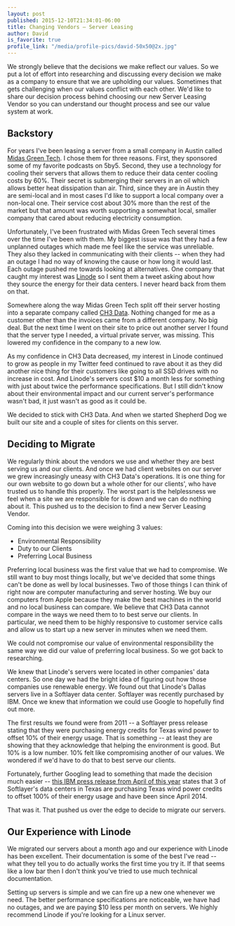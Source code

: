```yaml
---
layout: post
published: 2015-12-10T21:34:01-06:00
title: Changing Vendors – Server Leasing
author: David
is_favorite: true
profile_link: "/media/profile-pics/david-50x50@2x.jpg"
---
```

We strongly believe that the decisions we make reflect our values. So we put a lot of effort into researching and discussing every decision we make as a company to ensure that we are upholding our values. Sometimes that gets challenging when our values conflict with each other. We'd like to share our decision process behind choosing our new Server Leasing Vendor so you can understand our thought process and see our value system at work.

## Backstory

For years I've been leasing a server from a small company in Austin called [Midas Green Tech](http://www.midasgt.com). I chose them for three reasons. First, they sponsored some of my favorite podcasts on 5by5. Second, they use a technology for cooling their servers that allows them to reduce their data center cooling costs by 60%. Their secret is submerging their servers in an oil which allows better heat dissipation than air. Third, since they are in Austin they are semi-local and in most cases I'd like to support a local company over a non-local one. Their service cost about 30% more than the rest of the market but that amount was worth supporting a somewhat local, smaller company that cared about reducing electricity consumption.

Unfortunately, I've been frustrated with Midas Green Tech several times over the time I've been with them. My biggest issue was that they had a few unplanned outages which made me feel like the service was unreliable. They also they lacked in communicating with their clients -- when they had an outage I had no way of knowing the cause or how long it would last. Each outage pushed me towards looking at alternatives. One company that caught my interest was [Linode](https://www.linode.com) so I sent them a tweet asking about how they source the energy for their data centers. I never heard back from them on that.

Somewhere along the way Midas Green Tech split off their server hosting into a separate company called [CH3 Data](https://www.ch3data.com/?lang=en). Nothing changed for me as a customer other than the invoices came from a different company. No big deal. But the next time I went on their site to price out another server I found that the server type I needed, a virtual private server, was missing. This lowered my confidence in the company to a new low. 

As my confidence in CH3 Data decreased, my interest in Linode continued to grow as people in my Twitter feed continued to rave about it as they did another nice thing for their customers like going to all SSD drives with no increase in cost. And Linode's servers cost $10 a month less for something with just about twice the performance specifications. But I still didn't know about their environmental impact and our current server's performance wasn't bad, it just wasn't as good as it could be. 

We decided to stick with CH3 Data. And when we started Shepherd Dog we built our site and a couple of sites for clients on this server.

## Deciding to Migrate

We regularly think about the vendors we use and whether they are best serving us and our clients. And once we had client websites on our server we grew increasingly uneasy with CH3 Data's operations. It is one thing for our own website to go down but a whole other for our clients', who have trusted us to handle this properly. The worst part is the helplessness we feel when a site we are responsible for is down and we can do nothing about it. This pushed us to the decision to find a new Server Leasing Vendor.

Coming into this decision we were weighing 3 values:

* Environmental Responsibility
* Duty to our Clients
* Preferring Local Business

Preferring local business was the first value that we had to compromise. We still want to buy most things locally, but we've decided that some things can't be done as well by local businesses. Two of those things I can think of right now are computer manufacturing and server hosting. We buy our computers from Apple because they make the best machines in the world and no local business can compare. We believe that CH3 Data cannot compare in the ways we need them to to best serve our clients. In particular, we need them to be highly responsive to customer service calls and allow us to start up a new server in minutes when we need them.

We could not compromise our value of environmental responsibility the same way we did our value of preferring local business. So we got back to researching.

We knew that Linode's servers were located in other companies' data centers. So one day we had the bright idea of figuring out how those companies use renewable energy. We found out that Linode's Dallas servers live in a Softlayer data center. Softlayer was recently purchased by IBM. Once we knew that information we could use Google to hopefully find out more.

The first results we found were from 2011 -- a Softlayer press release stating that they were purchasing energy credits for Texas wind power to offset 10% of their energy usage. That is something -- at least they are showing that they acknowledge that helping the environment is good. But 10% is a low number. 10% felt like compromising another of our values. We wondered if we'd have to do that to best serve our clients.

Fortunately, further Googling lead to something that made the decision much easier -- [this IBM press release from April of this year](https://www.ibm.com/ibm/environment/news/softlayer_gpp_2015.shtml) states that 3 of Softlayer's data centers in Texas are purchasing Texas wind power credits to offset 100% of their energy usage and have been since April 2014.

That was it. That pushed us over the edge to decide to migrate our servers.

## Our Experience with Linode

We migrated our servers about a month ago and our experience with Linode has been excellent. Their documentation is some of the best I've read -- what they tell you to do actually works the first time you try it. If that seems like a low bar then I don't think you've tried to use much technical documentation.

Setting up servers is simple and we can fire up a new one whenever we need. The better performance specifications are noticeable, we have had no outages, and we are paying $10 less per month on servers. We highly recommend Linode if you're looking for a Linux server.